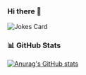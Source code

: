 ### Hi there 👋

![Jokes Card](https://readme-jokes.vercel.app/api)
<br/>
### 📊 GitHub Stats
[![Anurag's GitHub stats](https://github-readme-stats.vercel.app/api?username=slimsloth&show_icons=true&theme=swift)](https://github.com/anuraghazra/github-readme-stats)
<!---[![Top Langs](https://github-readme-stats.vercel.app/api/top-langs/?username=slimsloth&layout=compact&theme=tokyonight)](https://github.com/anuraghazra/github-readme-stats)
-->
<br/>
<!--
**ErnestoHkirk/ErnestoHKirk** is a ✨ _special_ ✨ repository because its `README.md` (this file) appears on your GitHub profile.

Here are some ideas to get you started:

- 🔭 I’m currently working on ...
- 🌱 I’m currently learning ...
- 👯 I’m looking to collaborate on ...
- 🤔 I’m looking for help with ...
- 💬 Ask me about ...
- 📫 How to reach me: ...
- 😄 Pronouns: ...
- ⚡ Fun fact: ...
-->
